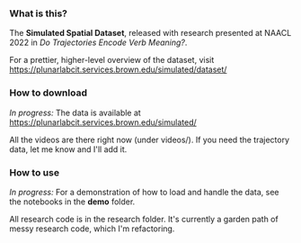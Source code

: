 ### What is this?
The **Simulated Spatial Dataset**, released with research presented at NAACL 2022 in *Do Trajectories Encode Verb Meaning?*.

For a prettier, higher-level overview of the dataset, visit https://plunarlabcit.services.brown.edu/simulated/dataset/

### How to download
*In progress:* The data is available at https://plunarlabcit.services.brown.edu/simulated/

All the videos are there right now (under videos/). If you need the trajectory data, let me know and I'll add it.

### How to use
*In progress:* For a demonstration of how to load and handle the data, see the notebooks in the **demo** folder.

All research code is in the research folder. It's currently a garden path of messy research code, which I'm refactoring.
